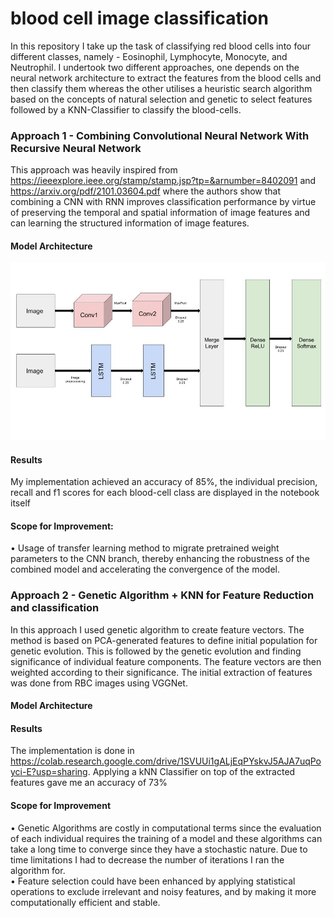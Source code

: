 # blood cell image classification 
In this repository I take up the task of classifying red blood cells into four different classes, namely - Eosinophil, Lymphocyte, Monocyte, and Neutrophil. 
I undertook two different approaches, one depends on the neural network architecture to extract the features from the blood cells and then classify them whereas the other utilises a heuristic search algorithm based on the concepts of natural selection and genetic to select features followed by a KNN-Classifier to classify the blood-cells.

### Approach 1 - Combining Convolutional Neural Network With Recursive Neural Network

This approach was heavily inspired from https://ieeexplore.ieee.org/stamp/stamp.jsp?tp=&arnumber=8402091 and https://arxiv.org/pdf/2101.03604.pdf where the authors show that combining a CNN with RNN improves classification performance by virtue of preserving the temporal and spatial information of image features and can learning the structured information of image features. 
#### Model Architecture 
![alt text](https://github.com/Dbhasin1/blood_cell_classification/blob/main/cnnrnn.jpg)
#### Results 
My implementation achieved an accuracy of 85%, the individual precision, recall and f1 scores for each blood-cell class are displayed in the notebook itself 
#### Scope for Improvement:
• Usage of transfer learning method to migrate pretrained weight parameters to the CNN branch, thereby enhancing the robustness of the combined model and accelerating the convergence of the model. <br />


### Approach 2 - Genetic Algorithm + KNN for Feature Reduction and classification

In this approach I used genetic algorithm to create feature vectors. The method is based on PCA-generated features to define initial population for genetic evolution. This is followed by the genetic evolution and finding significance of individual feature components. The feature vectors are then weighted according to their significance. The initial extraction of features was done from RBC images using VGGNet. 
#### Model Architecture 

#### Results 
The implementation is done in https://colab.research.google.com/drive/1SVUUi1gALjEqPYskvJ5AJA7uqPoyci-E?usp=sharing. Applying a kNN Classifier on top of the extracted features gave me an accuracy of 73%

#### Scope for Improvement 
• Genetic Algorithms are costly in computational terms since the evaluation of each individual requires the training of a model and these algorithms can take a long time to converge since they have a stochastic nature. Due to time limitations I had to decrease the number of iterations I ran the algorithm for. <br />
• Feature selection could have been enhanced by applying statistical operations to exclude irrelevant and noisy features, and by making it more computationally efficient and stable. <br />









